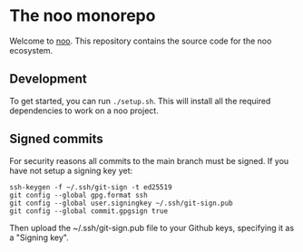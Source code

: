 # The noo monorepo

Welcome to [noo](https://noo.eu). This repository contains the source code for the noo ecosystem.

## Development

To get started, you can run `./setup.sh`. This will install all the required dependencies to work on a noo project.

## Signed commits

For security reasons all commits to the main branch must be signed. If you have not setup a signing key yet:

```
ssh-keygen -f ~/.ssh/git-sign -t ed25519
git config --global gpg.format ssh
git config --global user.signingkey ~/.ssh/git-sign.pub
git config --global commit.gpgsign true
```

Then upload the ~/.ssh/git-sign.pub file to your Github keys, specifying it as a "Signing key".

